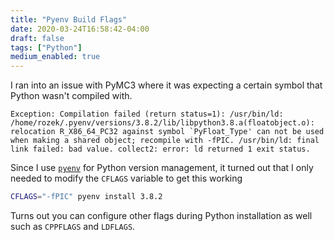 ```yaml
---
title: "Pyenv Build Flags"
date: 2020-03-24T16:58:42-04:00
draft: false
tags: ["Python"]
medium_enabled: true
---
```


I ran into an issue with PyMC3 where it was expecting a certain symbol that Python wasn't compiled with.

```
Exception: Compilation failed (return status=1): /usr/bin/ld: /home/rozek/.pyenv/versions/3.8.2/lib/libpython3.8.a(floatobject.o): relocation R_X86_64_PC32 against symbol `PyFloat_Type' can not be used when making a shared object; recompile with -fPIC. /usr/bin/ld: final link failed: bad value. collect2: error: ld returned 1 exit status. 
```

Since I use [`pyenv`](/blog/pyenv/) for Python version management, it turned out that I only needed to modify the `CFLAGS` variable to get this working

```bash
CFLAGS="-fPIC" pyenv install 3.8.2
```

Turns out you can configure other flags during Python installation as well such as `CPPFLAGS` and `LDFLAGS`.